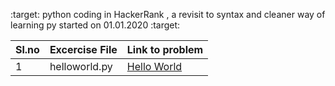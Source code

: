 :target: python coding in HackerRank , a revisit to syntax and cleaner way of learning py started on 01.01.2020 :target:

| Sl.no | Excercise File  | Link to problem | 
| ---- | ---- | ---- | 
| 1 | helloworld.py | [Hello World](https://www.hackerrank.com/challenges/py-hello-world/problem)|




